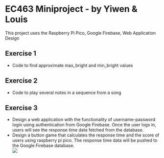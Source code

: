# EC463 Miniproject - by Yiwen & Louis

This project uses the Raspberry Pi Pico, Google Firebase, Web Application Design

## Exercise 1
* Code to find approximate max_bright and min_bright values

## Exercise 2
* Code to play several notes in a sequence from a song
  
## Exercise 3
* Design a web application with the functionality of username-password login using authentication from Google Firebase. Once the user logs in, users will see the response time data fetched from the database.
* Design a button game that calculates the response time and the score of users using raspberry pi pico. The response time data will be pushed to the Google Firebase database.  
![](./signup.png)
